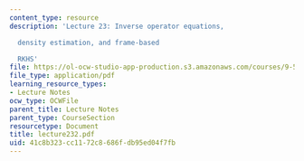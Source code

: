 ```yaml
---
content_type: resource
description: 'Lecture 23: Inverse operator equations,

  density estimation, and frame-based

  RKHS'
file: https://ol-ocw-studio-app-production.s3.amazonaws.com/courses/9-520-statistical-learning-theory-and-applications-spring-2003/41c8b323cc1172c8686fdb95ed04f7fb_lecture232.pdf
file_type: application/pdf
learning_resource_types:
- Lecture Notes
ocw_type: OCWFile
parent_title: Lecture Notes
parent_type: CourseSection
resourcetype: Document
title: lecture232.pdf
uid: 41c8b323-cc11-72c8-686f-db95ed04f7fb
---
```

